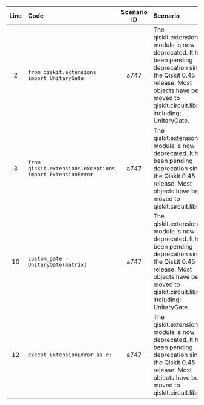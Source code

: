 | Line | Code | Scenario ID | Scenario | Artifact | Refactoring |
| :--: | :--- | :---------: | :------- | :------- | :---------- |
| 2 | `from qiskit.extensions import UnitaryGate` | a747 | The qiskit.extensions module is now deprecated. It had been pending deprecation since the Qiskit 0.45 release. Most objects have been moved to qiskit.circuit.library, including: UnitaryGate. | `qiskit.extensions.UnitaryGate` | `from qiskit.circuit.library import UnitaryGate` |
| 3 | `from qiskit.extensions.exceptions import ExtensionError` | a747 | The qiskit.extensions module is now deprecated. It had been pending deprecation since the Qiskit 0.45 release. Most objects have been moved to qiskit.circuit.library. | `qiskit.extensions.exceptions.ExtensionError` | `from qiskit.circuit.exceptions import CircuitError` |
| 10 | `custom_gate = UnitaryGate(matrix)` | a747 | The qiskit.extensions module is now deprecated. It had been pending deprecation since the Qiskit 0.45 release. Most objects have been moved to qiskit.circuit.library, including: UnitaryGate. | `UnitaryGate` | `custom_gate = UnitaryGate(matrix)` |
| 12 | `except ExtensionError as e:` | a747 | The qiskit.extensions module is now deprecated. It had been pending deprecation since the Qiskit 0.45 release. Most objects have been moved to qiskit.circuit.library. | `ExtensionError` | `except CircuitError as e:` |